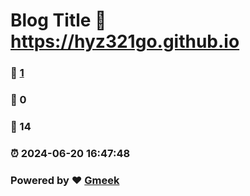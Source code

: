 # Blog Title :link: https://hyz321go.github.io 
### :page_facing_up: [1](https://hyz321go.github.io/tag.html) 
### :speech_balloon: 0 
### :hibiscus: 14 
### :alarm_clock: 2024-06-20 16:47:48 
### Powered by :heart: [Gmeek](https://github.com/Meekdai/Gmeek)
